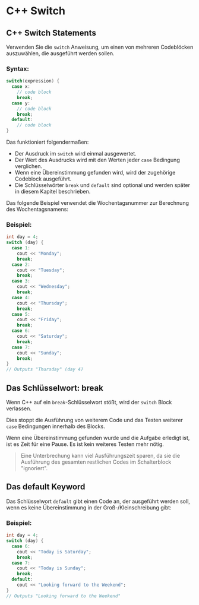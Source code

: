 # C++ Switch
## C++ Switch Statements
Verwenden Sie die `switch` Anweisung, um einen von mehreren Codeblöcken auszuwählen, die ausgeführt werden sollen.
### Syntax:
```cpp
switch(expression) {
  case x:
    // code block
    break;
  case y:
    // code block
    break;
  default:
    // code block
}
```
Das funktioniert folgendermaßen:
- Der Ausdruck im `switch` wird einmal ausgewertet.
- Der Wert des Ausdrucks wird mit den Werten jeder `case` Bedingung verglichen.
- Wenn eine Übereinstimmung gefunden wird, wird der zugehörige Codeblock ausgeführt.
- Die Schlüsselwörter `break` und `default` sind optional und werden später in diesem Kapitel beschrieben.

Das folgende Beispiel verwendet die Wochentagsnummer zur Berechnung des Wochentagsnamens:
### Beispiel:
```cpp
int day = 4;
switch (day) {
  case 1:
    cout << "Monday";
    break;
  case 2:
    cout << "Tuesday";
    break;
  case 3:
    cout << "Wednesday";
    break;
  case 4:
    cout << "Thursday";
    break;
  case 5:
    cout << "Friday";
    break;
  case 6:
    cout << "Saturday";
    break;
  case 7:
    cout << "Sunday";
    break;
}
// Outputs "Thursday" (day 4) 
```
## Das Schlüsselwort: break
Wenn C++ auf ein `break`-Schlüsselwort stößt, wird der `switch` Block verlassen.

Dies stoppt die Ausführung von weiterem Code und das Testen weiterer `case` Bedingungen innerhalb des Blocks.

Wenn eine Übereinstimmung gefunden wurde und die Aufgabe erledigt ist, ist es Zeit für eine Pause. Es ist kein weiteres Testen mehr nötig.
> Eine Unterbrechung kann viel Ausführungszeit sparen, da sie die Ausführung des gesamten restlichen Codes im Schalterblock "ignoriert".

## Das default Keyword
Das Schlüsselwort `default` gibt einen Code an, der ausgeführt werden soll, wenn es keine Übereinstimmung in der Groß-/Kleinschreibung gibt:
### Beispiel:
```cpp
int day = 4;
switch (day) {
  case 6:
    cout << "Today is Saturday";
    break;
  case 7:
    cout << "Today is Sunday";
    break;
  default:
    cout << "Looking forward to the Weekend";
}
// Outputs "Looking forward to the Weekend" 
```
